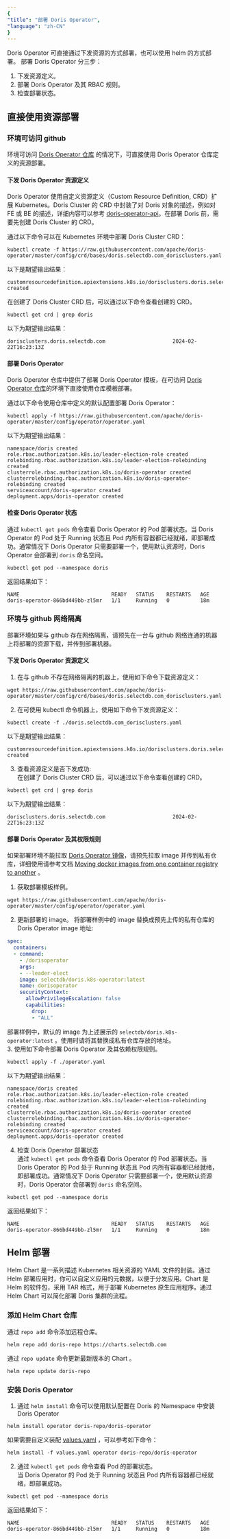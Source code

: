 ```yaml
---
{
"title": "部署 Doris Operator",
"language": "zh-CN"
}
---
```


<!-- 
Licensed to the Apache Software Foundation (ASF) under one
or more contributor license agreements.  See the NOTICE file
distributed with this work for additional information
regarding copyright ownership.  The ASF licenses this file
to you under the Apache License, Version 2.0 (the
"License"); you may not use this file except in compliance
with the License.  You may obtain a copy of the License at

  http://www.apache.org/licenses/LICENSE-2.0

Unless required by applicable law or agreed to in writing,
software distributed under the License is distributed on an
"AS IS" BASIS, WITHOUT WARRANTIES OR CONDITIONS OF ANY
KIND, either express or implied.  See the License for the
specific language governing permissions and limitations
under the License.
-->

Doris Operator 可直接通过下发资源的方式部署，也可以使用 helm 的方式部署。
部署 Doris Operator 分三步：
1. 下发资源定义。  
2. 部署 Doris Operator 及其 RBAC 规则。
3. 检查部署状态。

## 直接使用资源部署

### 环境可访问 github
环境可访问 [Doris Operator 仓库](https://github.com/apache/doris-operator) 的情况下，可直接使用 Doris Operator 仓库定义的资源部署。

#### 下发 Doris Operator 资源定义
Doris Operator 使用自定义资源定义（Custom Resource Definition, CRD）扩展 Kubernetes。Doris Cluster 的 CRD 中封装了对 Doris 对象的描述，例如对 FE 或 BE 的描述，详细内容可以参考 [doris-operator-api](https://github.com/apache/doris-operator/blob/master/doc/api.md)。在部署 Doris 前，需要先创建 Doris Cluster 的 CRD。

通过以下命令可以在 Kubernetes 环境中部署 Doris Cluster CRD：

```shell
kubectl create -f https://raw.githubusercontent.com/apache/doris-operator/master/config/crd/bases/doris.selectdb.com_dorisclusters.yaml
```
以下是期望输出结果：

```shell
customresourcedefinition.apiextensions.k8s.io/dorisclusters.doris.selectdb.com created
```

在创建了 Doris Cluster CRD 后，可以通过以下命令查看创建的 CRD。

```shell
kubectl get crd | grep doris
```

以下为期望输出结果：

```shell
dorisclusters.doris.selectdb.com                      2024-02-22T16:23:13Z
```

#### 部署 Doris Operator
Doris Operator 仓库中提供了部署 Doris Operator 模板，在可访问 [Doris Operator 仓库](https://github.com/apache/doris-operator)的环境下直接使用仓库模板部署。

通过以下命令使用仓库中定义的默认配置部署 Doris Operator：

```shell
kubectl apply -f https://raw.githubusercontent.com/apache/doris-operator/master/config/operator/operator.yaml
```

以下为期望输出结果：

```shell
namespace/doris created
role.rbac.authorization.k8s.io/leader-election-role created
rolebinding.rbac.authorization.k8s.io/leader-election-rolebinding created
clusterrole.rbac.authorization.k8s.io/doris-operator created
clusterrolebinding.rbac.authorization.k8s.io/doris-operator-rolebinding created
serviceaccount/doris-operator created
deployment.apps/doris-operator created
```

#### 检查 Doris Operator 状态

通过 `kubectl get pods` 命令查看 Doris Operator 的 Pod 部署状态。当 Doris Operator 的 Pod 处于 Running 状态且 Pod 内所有容器都已经就绪，即部署成功。通常情况下 Doris Operator 只需要部署一个，使用默认资源时，Doris Operator 会部署到 `doris` 命名空间。

```shell
kubectl get pod --namespace doris
```

返回结果如下：

```shell
NAME                              READY   STATUS    RESTARTS   AGE
doris-operator-866bd449bb-zl5mr   1/1     Running   0          18m
```

### 环境与 github 网络隔离
部署环境如果与 github 存在网络隔离，请预先在一台与 github 网络连通的机器上将部署的资源下载，并传到部署机器。

#### 下发 Doris Operator 资源定义
1. 在与 github 不存在网络隔离的机器上，使用如下命令下载资源定义：
  ```shell
  wget https://raw.githubusercontent.com/apache/doris-operator/master/config/crd/bases/doris.selectdb.com_dorisclusters.yaml
  ```
2. 在可使用 kubectl 命令机器上，使用如下命令下发资源定义：
  ```shell
  kubectl create -f ./doris.selectdb.com_dorisclusters.yaml
  ```
  以下是期望输出结果：
  
  ```shell
  customresourcedefinition.apiextensions.k8s.io/dorisclusters.doris.selectdb.com created
  ```

3. 查看资源定义是否下发成功:  
  在创建了 Doris Cluster CRD 后，可以通过以下命令查看创建的 CRD。
  
  ```shell
  kubectl get crd | grep doris
  ```
  
  以下为期望输出结果：
  
  ```shell
  dorisclusters.doris.selectdb.com                      2024-02-22T16:23:13Z
  ```

#### 部署 Doris Operator 及其权限规则
如果部署环境不能拉取 [Doris Operator 镜像](https://hub.docker.com/repository/docker/selectdb/doris.k8s-operator/general)，请预先拉取 image 并传到私有仓库，详细使用请参考文档 [Moving docker images from one container registry to another](https://medium.com/@pjbgf/moving-docker-images-from-one-container-registry-to-another-2f1f1631dc49) 。

1. 获取部署模板样例。  
  ```shell
  wget https://raw.githubusercontent.com/apache/doris-operator/master/config/operator/operator.yaml
  ```
2. 更新部署的 image。
  将部署样例中的 image 替换成预先上传的私有仓库的 Doris Operator image 地址:
  ```yaml
  spec:
    containers:
    - command:
      - /dorisoperator
      args:
      - --leader-elect
      image: selectdb/doris.k8s-operator:latest
      name: dorisoperator
      securityContext:
        allowPrivilegeEscalation: false
        capabilities:
          drop:
          - "ALL"
  ```
  部署样例中，默认的 image 为上述展示的 `selectdb/doris.k8s-operator:latest` 。使用时请将其替换成私有仓库存放的地址。  
3. 使用如下命令部署 Doris Operator 及其依赖权限规则。  
  ```shell
  kubectl apply -f ./operator.yaml
  ```
  以下为期望输出结果：
  ```shell
  namespace/doris created
  role.rbac.authorization.k8s.io/leader-election-role created
  rolebinding.rbac.authorization.k8s.io/leader-election-rolebinding created
  clusterrole.rbac.authorization.k8s.io/doris-operator created
  clusterrolebinding.rbac.authorization.k8s.io/doris-operator-rolebinding created
  serviceaccount/doris-operator created
  deployment.apps/doris-operator created
  ```
4. 检查 Doris Operator 部署状态  
  通过 `kubectl get pods` 命令查看 Doris Operator 的 Pod 部署状态。当 Doris Operator 的 Pod 处于 Running 状态且 Pod 内所有容器都已经就绪，即部署成功。通常情况下 Doris Operator 只需要部署一个，使用默认资源时，Doris Operator 会部署到 `doris` 命名空间。
  
  ```shell
  kubectl get pod --namespace doris
  ```
  返回结果如下：
  
  ```shell
  NAME                              READY   STATUS    RESTARTS   AGE
  doris-operator-866bd449bb-zl5mr   1/1     Running   0          18m
  ```

## Helm 部署
Helm Chart 是一系列描述 Kubernetes 相关资源的 YAML 文件的封装。通过 Helm 部署应用时，你可以自定义应用的元数据，以便于分发应用。Chart 是 Helm 的软件包，采用 TAR 格式，用于部署 Kubernetes 原生应用程序。通过 Helm Chart 可以简化部署 Doris 集群的流程。

### 添加 Helm Chart 仓库
通过 `repo add` 命令添加远程仓库。

```shell
helm repo add doris-repo https://charts.selectdb.com
```

通过 `repo update` 命令更新最新版本的 Chart 。

```shell
helm repo update doris-repo
```

### 安装 Doris Operator

1. 通过 `helm install` 命令可以使用默认配置在 Doris 的 Namespace 中安装 Doris Operator

  ```shell
  helm install operator doris-repo/doris-operator
  ```

  如果需要自定义装配 [values.yaml](https://artifacthub.io/packages/helm/doris/doris-operator?modal=values) ，可以参考如下命令：

  ```shell
  helm install -f values.yaml operator doris-repo/doris-operator
  ```

2. 通过 `kubectl get pods` 命令查看 Pod 的部署状态。    
  当 Doris Operator 的 Pod 处于 Running 状态且 Pod 内所有容器都已经就绪，即部署成功。

  ```shell
  kubectl get pod --namespace doris
  ```

  返回结果如下：

  ```shell
  NAME                              READY   STATUS    RESTARTS   AGE
  doris-operator-866bd449bb-zl5mr   1/1     Running   0          18m
  ```
